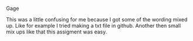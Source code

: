 Gage 

This was a little confusing for me because I got some of the wording mixed up. Like for example I tried making a txt file in github. Another then small mix ups like that this assigment was easy.
